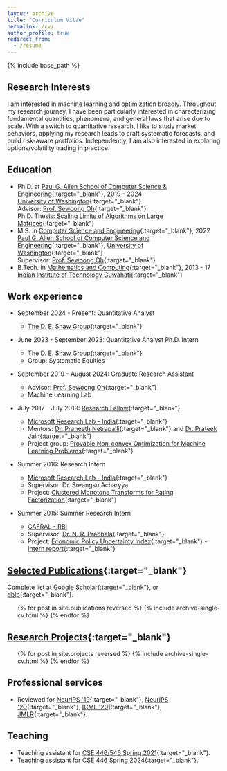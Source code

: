 ```yaml
---
layout: archive
title: "Curriculum Vitae"
permalink: /cv/
author_profile: true
redirect_from:
  - /resume
---
```


{% include base_path %}

<!-- The detailed PDF verison of my CV can be found here - [__Curriculum Vitae__](\files\Raghav_CV.pdf){: .btn .btn--info} -->

Research Interests
------
I am interested in machine learning and optimization broadly. Throughout my research journey, I have been particularly interested in characterizing fundamental quantities, phenomena, and general laws that arise due to scale. With a switch to quantitative research, I like to study market behaviors, applying my research leads to craft systematic forecasts, and build risk-aware portfolios. Independently, I am also interested in exploring options/volatility trading in practice.

Education
------
* Ph.D. at [Paul G. Allen School of Computer Science & Engineering](https://www.cs.washington.edu/){:target="_blank"}, 2019 - 2024<br>
[University of Washington](https://www.washington.edu/){:target="_blank"}<br>
Advisor: [Prof. Sewoong Oh](https://homes.cs.washington.edu/~sewoong/){:target="_blank"}<br>
Ph.D. Thesis: [Scaling Limits of Algorithms on Large Matrices](https://raghavsomani.github.io/projects/files/thesis.pdf){:target="_blank"}
* M.S. in [Computer Science and Engineering](https://www.cs.washington.edu/academics/phd/process#masters){:target="_blank"}, 2022<br>
[Paul G. Allen School of Computer Science and Engineering](https://www.cs.washington.edu/){:target="_blank"}, [University of Washington](https://www.washington.edu/){:target="_blank"}<br>
Supervisor: [Prof. Sewoong Oh](https://homes.cs.washington.edu/~sewoong/){:target="_blank"}
* B.Tech. in [Mathematics and Computing](https://www.iitg.ernet.in/maths/acads/btech_struct.php){:target="_blank"}, 2013 - 17<br>
[Indian Institute of Technology Guwahati](http://www.iitg.ernet.in/){:target="_blank"}


Work experience
------
* September 2024 - Present: Quantitative Analyst
  * [The D. E. Shaw Group](https://www.deshaw.com/){:target="_blank"}

* June 2023 - September 2023: Quantitative Analyst Ph.D. Intern
  * [The D. E. Shaw Group](https://www.deshaw.com/){:target="_blank"}
  * Group: Systematic Equities

* September 2019 - August 2024: Graduate Research Assistant
  * Advisor: [Prof. Sewoong Oh](https://homes.cs.washington.edu/~sewoong/){:target="_blank"}
  * Machine Learning Lab

* July 2017 - July 2019: [Research Fellow](https://www.microsoft.com/en-us/research/lab/microsoft-research-india/#!research-fellow-program){:target="_blank"}
  * [Microsoft Research Lab - India](https://www.microsoft.com/en-us/research/lab/microsoft-research-india/){:target="_blank"}
  * Mentors: [Dr. Praneeth Netrapalli](https://www.microsoft.com/en-us/research/people/praneeth/){:target="_blank"} and [Dr. Prateek Jain](https://www.microsoft.com/en-us/research/people/prajain/){:target="_blank"}
  * Project group: [Provable Non-convex Optimization for Machine Learning Problems](https://www.microsoft.com/en-us/research/project/provable-non-convex-optimization-for-machine-learning-problems/){:target="_blank"}

* Summer 2016: Research Intern
  * [Microsoft Research Lab - India](https://www.microsoft.com/en-us/research/lab/microsoft-research-india/){:target="_blank"}
  * Supervisor: Dr. Sreangsu Acharyya
  * Project: [Clustered Monotone Transforms for Rating Factorization](https://raghavsomani.github.io/projects/2018-08-16-project-2){:target="_blank"}

* Summer 2015: Summer Research Intern
  * [CAFRAL - RBI](http://www.cafral.org.in/)
  * Supervisor: [Dr. N. R. Prabhala](https://www.rhsmith.umd.edu/directory/nagpurnanand-r-prabhala){:target="_blank"}
  * Project: [Economic Policy Uncertainty Index](https://raghavsomani.github.io/projects/2015-07-20-project-1){:target="_blank"} - [Intern report](https://drive.google.com/file/d/0B9-6pftL99HLaGNHSlo1bUcxTU0/view?usp=sharing){:target="_blank"}


[Selected Publications](https://raghavsomani.github.io/publications/){:target="_blank"}
------
  
Complete list at [Google Scholar](https://scholar.google.com/citations?hl=en&user=0M99MEYAAAAJ&view_op=list_works&sortby=pubdate){:target="_blank"}, or [dblp](https://dblp.org/pers/hd/s/Somani:Raghav){:target="_blank"}.

  <ul>{% for post in site.publications reversed %}
    {% include archive-single-cv.html %}
  {% endfor %}</ul>


[Research Projects](https://raghavsomani.github.io/projects/){:target="_blank"}
------

  <ul>{% for post in site.projects reversed %}
    {% include archive-single-cv.html %}
  {% endfor %}</ul>

Professional services
------
* Reviewed for [NeurIPS '19](https://neurips.cc/Conferences/2019){:target="_blank"}, [NeurIPS '20](https://neurips.cc/Conferences/2020){:target="_blank"}, [ICML '20](https://icml.cc/Conferences/2020){:target="_blank"}, [JMLR](https://jmlr.csail.mit.edu/){:target="_blank"}.

<!-- Talks
======
  <ul>{% for post in site.talks %}
    {% include archive-single-talk-cv.html %}
  {% endfor %}</ul>
-->
  
Teaching
------
* Teaching assistant for [CSE 446/546 Spring 2021](https://courses.cs.washington.edu/courses/cse446/21sp/){:target="_blank"}.
* Teaching assistant for [CSE 446 Spring 2024](https://courses.cs.washington.edu/courses/cse446/24sp/){:target="_blank"}.

<!-- 
<ul>{% for post in site.teaching %}
    {% include archive-single-cv.html %}
  {% endfor %}</ul>
-->

<!--
Service and leadership
======
* Currently signed in to 43 different slack teams
 -->